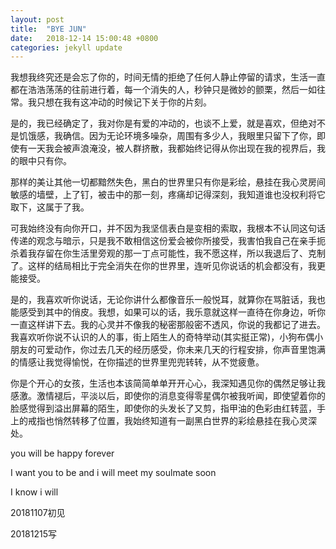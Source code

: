 ```yaml
---
layout: post
title:  "BYE JUN"
date:   2018-12-14 15:00:48 +0800
categories: jekyll update
---
```


<p>我想我终究还是会忘了你的，时间无情的拒绝了任何人静止停留的请求，生活一直都在浩浩荡荡的往前进行着，每一个消失的人，秒钟只是微妙的颤栗，然后一如往常。我只想在我有这冲动的时候记下关于你的片刻。</p>
<p>是的，我已经确定了，我对你是有爱的冲动的，也谈不上爱，就是喜欢，但绝对不是饥饿感，我确信。因为无论环境多噪杂，周围有多少人，我眼里只留下了你，即使有一天我会被声浪淹没，被人群挤散，我都始终记得从你出现在我的视界后，我的眼中只有你。</p>
<p>那样的美让其他一切都黯然失色，黑白的世界里只有你是彩绘，悬挂在我心灵房间敏感的墙壁，上了钉，被击中的那一刻，疼痛却记得深刻，我知道谁也没权利将它取下，这属于了我。</p>
<p>可我始终没有向你开口，并不因为我坚信表白是变相的索取，我根本不认同这句话传递的观念与暗示，只是我不敢相信这份爱会被你所接受，我害怕我自己在亲手扼杀着我存留在你生活里旁观的那一丁点可能性，我不愿这样，所以我退后了、克制了。这样的结局相比于完全消失在你的世界里，连听见你说话的机会都没有，我更能接受。</p>
<p>是的，我喜欢听你说话，无论你讲什么都像音乐一般悦耳，就算你在骂脏话，我也能感受到其中的俏皮。我想，如果可以的话，我乐意就这样一直待在你身边，听你一直这样讲下去。我的心灵并不像我的秘密那般密不透风，你说的我都记了进去。我喜欢听你说不认识的人的事，街上陌生人的奇特举动(其实挺正常)，小狗布偶小朋友的可爱动作，你过去几天的经历感受，你未来几天的行程安排，你声音里饱满的情感让我觉得愉悦，在你描述的世界里兜兜转转，从不觉疲惫。</p>
<p>你是个开心的女孩，生活也本该简简单单开开心心，我深知遇见你的偶然足够让我感激。激情褪后，平淡以后，即使你的消息变得零星偶尔被我听闻，即使望着你的脸感觉得到溢出屏幕的陌生，即使你的头发长了又剪，指甲油的色彩由红转蓝，手上的戒指也悄然转移了位置，我始终知道有一副黑白世界的彩绘悬挂在我心灵深处。</p>

<p>you will be happy forever</p> 
<p>I want you to be and i will meet my soulmate soon</p>
<p>I know i will</p> 
<p>20181107初见</p>
<p>20181215写</p>